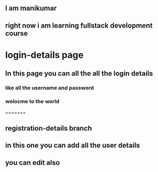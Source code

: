 
## I am manikumar 
## right now i am learning fullstack development course

# login-details page
## In this page you can all the all the login details
### like all the username and password

### welocme to the world
=======
## registration-details branch
## in this one you can add all the user details
## you can edit also


